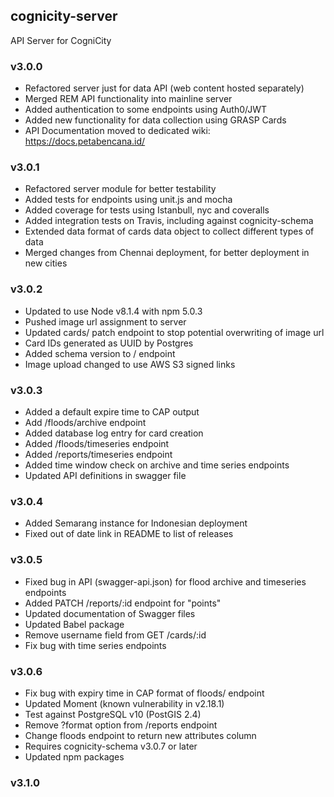 ## cognicity-server
API Server for CogniCity

### v3.0.0
* Refactored server just for data API (web content hosted separately)
* Merged REM API functionality into mainline server
* Added authentication to some endpoints using Auth0/JWT
* Added new functionality for data collection using GRASP Cards
* API Documentation moved to dedicated wiki: https://docs.petabencana.id/

### v3.0.1
* Refactored server module for better testability
* Added tests for endpoints using unit.js and mocha
* Added coverage for tests using Istanbull, nyc and coveralls
* Added integration tests on Travis, including against cognicity-schema
* Extended data format of cards data object to collect different types of data
* Merged changes from Chennai deployment, for better deployment in new cities

### v3.0.2
* Updated to use Node v8.1.4 with npm 5.0.3
* Pushed image url assignment to server
* Updated cards/ patch endpoint to stop potential overwriting of image url
* Card IDs generated as UUID by Postgres
* Added schema version to / endpoint
* Image upload changed to use AWS S3 signed links

### v3.0.3
* Added a default expire time to CAP output
* Add /floods/archive endpoint
* Added database log entry for card creation
* Added /floods/timeseries endpoint
* Added /reports/timeseries endpoint
* Added time window check on archive and time series endpoints
* Updated API definitions in swagger file

### v3.0.4
* Added Semarang instance for Indonesian deployment
* Fixed out of date link in README to list of releases

### v3.0.5
* Fixed bug in API (swagger-api.json) for flood archive and timeseries endpoints
* Added PATCH /reports/:id endpoint for "points"
* Updated documentation of Swagger files
* Updated Babel package
* Remove username field from GET /cards/:id
* Fix bug with time series endpoints

### v3.0.6
* Fix bug with expiry time in CAP format of floods/ endpoint
* Updated Moment (known vulnerability in v2.18.1)
* Test against PostgreSQL v10 (PostGIS 2.4)
* Remove ?format option from /reports endpoint
* Change floods endpoint to return new attributes column
* Requires cognicity-schema v3.0.7 or later
* Updated npm packages

### v3.1.0
